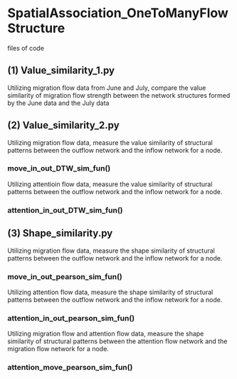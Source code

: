 # SpatialAssociation_OneToManyFlowStructure


 files of code

## (1) Value_similarity_1.py
Utilizing migration flow data from June and July, compare the value similarity of migration flow strength between the network structures formed by the June data and the July data

## (2) Value_similarity_2.py

Utilizing migration flow data, measure the value similarity of structural patterns between the outflow network and the inflow network for a node.
### move_in_out_DTW_sim_fun()

Utilizing attentioin flow data, measure the value similarity of structural patterns between the outflow network and the inflow network for a node.
### attention_in_out_DTW_sim_fun()

## (3) Shape_similarity.py

Utilizing migration flow data, measure the shape similarity of structural patterns between the outflow network and the inflow network for a node.
### move_in_out_pearson_sim_fun()

Utilizing attention flow data, measure the shape similarity of structural patterns between the outflow network and the inflow network for a node.
### attention_in_out_pearson_sim_fun()

Utilizing migration flow and attention flow data, measure the shape similarity of structural patterns between the attention flow network and the migration flow network for a node.
### attention_move_pearson_sim_fun()
